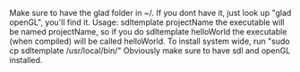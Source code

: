 Make sure to have the glad folder in ~/. If you dont have it, just look up "glad openGL", you'll find it.
Usage: sdltemplate projectName
the executable will be named projectName, so if you do 
sdltemplate helloWorld
the executable (when compiled) will be called helloWorld.
To install system wide, run "sudo cp sdltemplate /usr/local/bin/"
Obviously make sure to have sdl and openGL installed.
